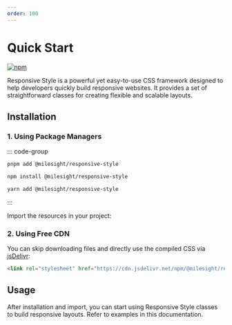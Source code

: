 ```yaml
---
order: 100
---
```


# Quick Start

[![npm](https://img.shields.io/npm/v/@milesight/responsive-style)](https://www.npmjs.com/package/@milesight/responsive-style)

Responsive Style is a powerful yet easy-to-use CSS framework designed to help developers quickly build responsive websites. It provides a set of straightforward classes for creating flexible and scalable layouts.

## Installation

### 1. Using Package Managers

::: code-group

```bash [pnpm]
pnpm add @milesight/responsive-style
```

```bash [npm]
npm install @milesight/responsive-style
```

```bash [yarn]
yarn add @milesight/responsive-style
```

:::

Import the resources in your project:

### 2. Using Free CDN

You can skip downloading files and directly use the compiled CSS via [jsDelivr](https://www.jsdelivr.com/):

```html
<link rel="stylesheet" href="https://cdn.jsdelivr.net/npm/@milesight/responsive-style/dist/index.min.css">
```

## Usage

After installation and import, you can start using Responsive Style classes to build responsive layouts. Refer to examples in this documentation.
